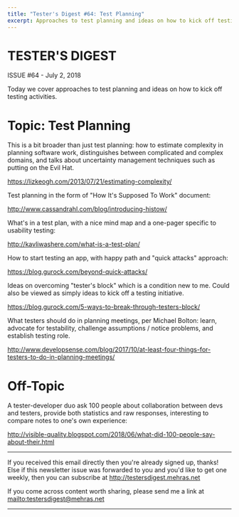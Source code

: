 ```yaml
---
title: "Tester's Digest #64: Test Planning"
excerpt: Approaches to test planning and ideas on how to kick off testing activities.
---
```


TESTER'S DIGEST
===============
ISSUE #64 - July 2, 2018

Today we cover approaches to test planning and ideas on how to kick off testing activities.

Topic: Test Planning
====================

This is a bit broader than just test planning: how to estimate complexity in planning software work, distinguishes between complicated and complex domains, and talks about uncertainty management techniques such as putting on the Evil Hat.

<https://lizkeogh.com/2013/07/21/estimating-complexity/>

Test planning in the form of "How It's Supposed To Work" document:

<http://www.cassandrahl.com/blog/introducing-histow/>

What's in a test plan, with a nice mind map and a one-pager specific to usability testing:

<http://kavliwashere.com/what-is-a-test-plan/>

How to start testing an app, with happy path and "quick attacks" approach:

<https://blog.gurock.com/beyond-quick-attacks/>

Ideas on overcoming "tester's block" which is a condition new to me. Could also be viewed as simply ideas to kick off a testing initiative.

<https://blog.gurock.com/5-ways-to-break-through-testers-block/>

What testers should do in planning meetings, per Michael Bolton: learn, advocate for testability, challenge assumptions / notice problems, and establish testing role.

<http://www.developsense.com/blog/2017/10/at-least-four-things-for-testers-to-do-in-planning-meetings/>


Off-Topic
=========

A tester-developer duo ask 100 people about collaboration between devs and testers, provide both statistics and raw responses, interesting to compare notes to one's own experience:

<http://visible-quality.blogspot.com/2018/06/what-did-100-people-say-about-their.html>

---

If you received this email directly then you're already signed up, thanks! Else
if this newsletter issue was forwarded to you and you'd like to get one weekly,
then you can subscribe at <http://testersdigest.mehras.net>

If you come across content worth sharing, please send me a link at
<mailto:testersdigest@mehras.net>

---
